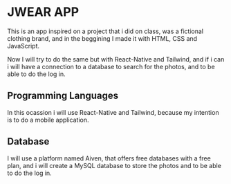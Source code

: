# JWEAR APP

This is an app inspired on a project that i did on class, was a fictional clothing brand, and in the beggining I made it with HTML, CSS and JavaScript.

Now I will try to do the same but with React-Native and Tailwind, and if i can i will have a connection to a database to search for the photos, and to be able to do the log in.

## Programming Languages

In this ocassion i will use React-Native and Tailwind, because my intention is to do a mobile application.

## Database

I will use a platform named Aiven, that offers free databases with a free plan, and i will create a MySQL database to store the photos and to be able to do the log in.
